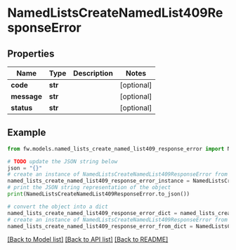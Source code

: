 # NamedListsCreateNamedList409ResponseError


## Properties

Name | Type | Description | Notes
------------ | ------------- | ------------- | -------------
**code** | **str** |  | [optional] 
**message** | **str** |  | [optional] 
**status** | **str** |  | [optional] 

## Example

```python
from fw.models.named_lists_create_named_list409_response_error import NamedListsCreateNamedList409ResponseError

# TODO update the JSON string below
json = "{}"
# create an instance of NamedListsCreateNamedList409ResponseError from a JSON string
named_lists_create_named_list409_response_error_instance = NamedListsCreateNamedList409ResponseError.from_json(json)
# print the JSON string representation of the object
print(NamedListsCreateNamedList409ResponseError.to_json())

# convert the object into a dict
named_lists_create_named_list409_response_error_dict = named_lists_create_named_list409_response_error_instance.to_dict()
# create an instance of NamedListsCreateNamedList409ResponseError from a dict
named_lists_create_named_list409_response_error_from_dict = NamedListsCreateNamedList409ResponseError.from_dict(named_lists_create_named_list409_response_error_dict)
```
[[Back to Model list]](../README.md#documentation-for-models) [[Back to API list]](../README.md#documentation-for-api-endpoints) [[Back to README]](../README.md)



